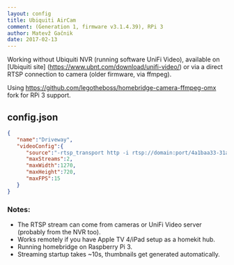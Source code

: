 ```yaml
---
layout: config
title: Ubiquiti AirCam
comment: (Generation 1, firmware v3.1.4.39), RPi 3
author: Matevž Gačnik
date: 2017-02-13
---
```

Working without Ubiquiti NVR (running software UniFi Video), available on [Ubiquiti site] (https://www.ubnt.com/download/unifi-video/) or via a direct RTSP connection to camera (older firmware, via ffmpeg).

Using https://github.com/legotheboss/homebridge-camera-ffmpeg-omx fork for RPi 3 support.

## config.json

```json
{
   "name":"Driveway",
   "videoConfig":{
      "source":"-rtsp_transport http -i rtsp://domain:port/4a1baa33-31a8-52f3-5524-12345aa111a7_0",
      "maxStreams":2,
      "maxWidth":1270,
      "maxHeight":720,
      "maxFPS":15
   }
}
```

### Notes:

- The RTSP stream can come from cameras or UniFi Video server (probably from the NVR too).
- Works remotely if you have Apple TV 4/iPad setup as a homekit hub.
- Running homebridge on Raspberry Pi 3.
- Streaming startup takes ~10s, thumbnails get generated automatically.
